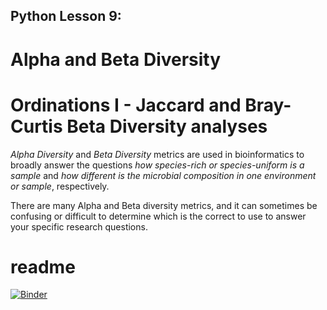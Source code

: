 ## Python Lesson 9: 
# Alpha and Beta Diversity
# Ordinations I - Jaccard and Bray-Curtis Beta Diversity analyses

*Alpha Diversity* and *Beta Diversity* metrics are used in bioinformatics to broadly answer the questions *how species-rich or species-uniform is a sample* and *how different is the microbial composition in one environment or sample*, respectively.

There are many Alpha and Beta diversity metrics, and it can sometimes be confusing or difficult to determine which is the correct to use to answer your specific research questions.

# readme
[![Binder](https://mybinder.org/badge_logo.svg)](https://mybinder.org/v2/gh/biovcnet/topic-python-Lesson9-bindercontent/master)
